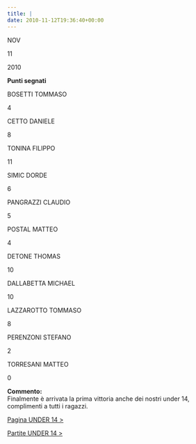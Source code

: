 ```yaml
---
title: |
date: 2010-11-12T19:36:40+00:00
---
```

NOV

11

2010

**Punti segnati**

BOSETTI TOMMASO

4

CETTO DANIELE

8

TONINA FILIPPO

11

SIMIC DORDE

6

PANGRAZZI CLAUDIO

5

POSTAL MATTEO

4

DETONE THOMAS

10

DALLABETTA MICHAEL

10

LAZZAROTTO TOMMASO

8

PERENZONI STEFANO

2

TORRESANI MATTEO

0

**Commento:**  
Finalmente è arrivata la prima vittoria anche dei nostri under 14, complimenti a tutti i ragazzi.

[Pagina UNDER 14 >](http://www.basketgardolo.it/under-14)

[Partite UNDER 14 >](http://www.basketgardolo.it/?tag=under-14&cat=11)